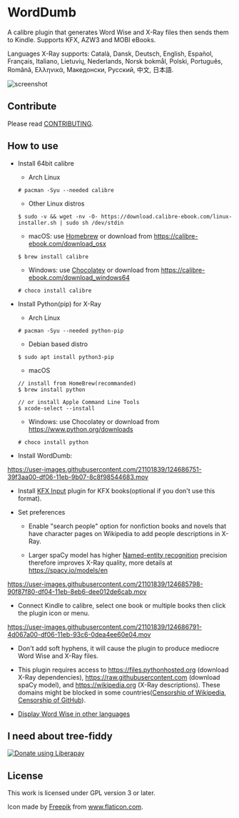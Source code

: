 # WordDumb

A calibre plugin that generates Word Wise and X-Ray files then sends them to Kindle. Supports KFX, AZW3 and MOBI eBooks.

Languages X-Ray supports: Català, Dansk, Deutsch, English, Español, Français, Italiano, Lietuvių, Nederlands, Norsk bokmål, Polski, Português, Română, Ελληνικά, Македонски, Русский, 中文, 日本語.

![screenshot](https://user-images.githubusercontent.com/21101839/130245435-b874f19a-7785-4093-9975-81596efc42bb.png)

## Contribute

Please read [CONTRIBUTING](./docs/CONTRIBUTING.md).

## How to use

- Install 64bit calibre

  - Arch Linux

  ```
  # pacman -Syu --needed calibre
  ```

  - Other Linux distros

  ```
  $ sudo -v && wget -nv -O- https://download.calibre-ebook.com/linux-installer.sh | sudo sh /dev/stdin
  ```

  - macOS: use [Homebrew](https://brew.sh) or download from https://calibre-ebook.com/download_osx

  ```
  $ brew install calibre
  ```

  - Windows: use [Chocolatey](https://chocolatey.org) or download from https://calibre-ebook.com/download_windows64

  ```
  # choco install calibre
  ```

- Install Python(pip) for X-Ray

  - Arch Linux

  ```
  # pacman -Syu --needed python-pip
  ```

  - Debian based distro

  ```
  $ sudo apt install python3-pip
  ```

  - macOS

  ```
  // install from HomeBrew(recommanded)
  $ brew install python

  // or install Apple Command Line Tools
  $ xcode-select --install
  ```

  - Windows: use Chocolatey or download from https://www.python.org/downloads

  ```
  # choco install python
  ```

- Install WordDumb:

https://user-images.githubusercontent.com/21101839/124686751-39f3aa00-df06-11eb-9b07-8c8f98544683.mov

- Install [KFX Input](https://www.mobileread.com/forums/showthread.php?t=291290) plugin for KFX books(optional if you don't use this format).

- Set preferences

    - Enable "search people" option for nonfiction books and novels that have character pages on Wikipedia to add people descriptions in X-Ray.
    
    - Larger spaCy model has higher [Named-entity recognition](https://en.wikipedia.org/wiki/Named-entity_recognition) precision therefore improves X-Ray quality, more details at https://spacy.io/models/en

https://user-images.githubusercontent.com/21101839/124685798-90f87f80-df04-11eb-8eb6-dee012de6cab.mov

- Connect Kindle to calibre, select one book or multiple books then click the plugin icon or menu.

https://user-images.githubusercontent.com/21101839/124686791-4d067a00-df06-11eb-93c6-0dea4ee60e04.mov

- Don't add soft hyphens, it will cause the plugin to produce mediocre Word Wise and X-Ray files.

- This plugin requires access to https://files.pythonhosted.org (download X-Ray dependencies), https://raw.githubusercontent.com (download spaCy model), and https://wikipedia.org (X-Ray descriptions). These domains might be blocked in some countries([Censorship of Wikipedia](https://en.wikipedia.org/wiki/Censorship_of_Wikipedia), [Censorship of GitHub](https://en.wikipedia.org/wiki/Censorship_of_GitHub)).

- [Display Word Wise in other languages](./klld)

## I need about tree-fiddy

<a href="https://liberapay.com/xxyzz/donate"><img alt="Donate using Liberapay" src="https://liberapay.com/assets/widgets/donate.svg"></a>

## License

This work is licensed under GPL version 3 or later.

Icon made by <a href="https://www.flaticon.com/authors/freepik" title="Freepik">Freepik</a> from <a href="https://www.flaticon.com/" title="Flaticon">www.flaticon.com</a>.
